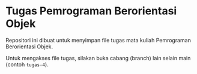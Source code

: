 # Tugas Pemrograman Berorientasi Objek

Repositori ini dibuat untuk menyimpan file tugas mata kuliah Pemrograman Berorientasi Objek.

Untuk mengakses file tugas, silakan buka cabang (branch) lain selain main (contoh ```tugas-4```).

